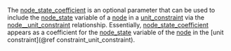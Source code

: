 The [node\_state\_coefficient](@ref) is an optional parameter that can be used to include the [node\_state](@ref)
variable of a [node](@ref) in a [unit\_constraint](@ref) via the [node\_\_unit\_constraint](@ref) relationship.
Essentially, [node\_state\_coefficient](@ref) appears as a coefficient for the
[node\_state](@ref) variable of the [node](@ref) in the [unit constraint](@ref constraint_unit_constraint).
